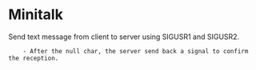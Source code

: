 #		Minitalk

Send text message from client to server using SIGUSR1 and SIGUSR2.  
```- The client send an UTF-8 text message.  
    - After the null char, the server send back a signal to confirm the reception.
